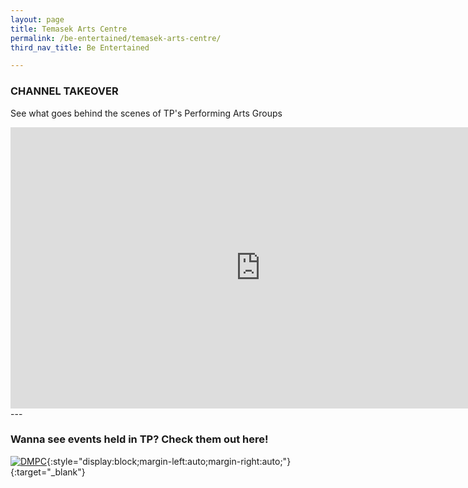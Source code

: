 ```yaml
---
layout: page
title: Temasek Arts Centre
permalink: /be-entertained/temasek-arts-centre/
third_nav_title: Be Entertained

---
```


### CHANNEL TAKEOVER
See what goes behind the scenes of TP's Performing Arts Groups
<div class="bp-youtube">
    <iframe width="800" height="450" style="display:block;margin-left:auto;margin-right:auto;" src="https://www.youtube.com/embed/p27P9kSYUDg" frameborder="0" allow="accelerometer; autoplay; encrypted-media; gyroscope; picture-in-picture" allowfullscreen></iframe>
</div>
---

### Wanna see events held in TP? Check them out here!
[![DMPC]({{site.baseurl}}/images/DMPCBanner.jpg)](https://www.flickr.com/photos/digitalmediacrewtp/){:style="display:block;margin-left:auto;margin-right:auto;"}{:target="_blank"}